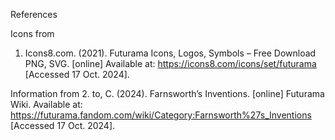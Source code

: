References

Icons from
1. Icons8.com. (2021). Futurama Icons, Logos, Symbols – Free Download PNG, SVG. [online] Available at: https://icons8.com/icons/set/futurama [Accessed 17 Oct. 2024].

Information from 
‌2. to, C. (2024). Farnsworth’s Inventions. [online] Futurama Wiki. Available at: https://futurama.fandom.com/wiki/Category:Farnsworth%27s_Inventions [Accessed 17 Oct. 2024].





